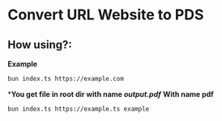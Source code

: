 # Convert URL Website to PDS
## How using?:
**Example**
```bash
bun index.ts https://example.com
```
***You get file in root dir with name *output.pdf***
**With name pdf**
```bash
bun index.ts https://example.ts example